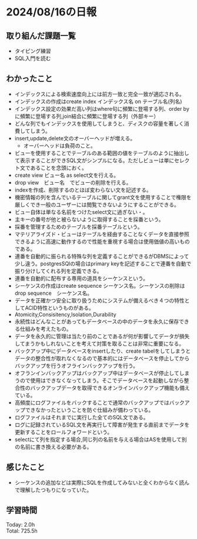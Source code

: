 # 2024/08/16の日報
## 取り組んだ課題一覧
* タイピング練習
* SQL入門を読む
## わかったこと
* インデックスによる検索速度向上には前方一致と完全一致が適応される。
* インデックスの作成はcreate index インデックス名 on テーブル名(列名)
* インデックス設定の効果だ高い列はwhere句に頻繁に登場する列、order byに頻繁に登場する列,join結合に頻繁に登場する列（外部キー）
* どんな列でもインデックスを使用してしまうと、ディスクの容量を著しく消費してしまう。
* insert,update,delete文のオーバーヘッドが増える。
  *  オーバーヘッドは負荷のこと。
*  ビューを使用することでテーブルのある範囲の値をテーブルのように抽出して表示することができSQL文がシンプルになる。ただしビューは単にセレクト文であることを念頭におく。
  *  create view ビュー名 as select文を行える。
  *  drop view　ビュー名　でビューの削除を行える。
  *  indexを作成、削除するのとほぼ変わらない文を記述する。 
*  機密情報の列を含んでいるテーブルに関してgrant文を使用することで権限を厳しくでき一般のユーザーには閲覧できないようにすることができる。
*  ビュー自体は単なる名前をつけたselect文に過ぎない・。
*  主キーの番号が他と被らないように取得することを採番という。
  *  採番を管理するためのテーブルを採番テーブルという。
*  マテリアライズド・ビューはテーブルを経由することなくデータを直接参照できるように高速に動作するので性能を重視する場合は使用価値の高いものである。
*  連番を自動的に振られる特殊な列を定義することができるがDBMSによって少し違う。postgresSQlの場合はprimary keyを記述することで連番を自動で振り分けしてくれる列を定義できる。
*  連番を自動的に配布する専用の道具をシーケンスという。
  *  シーケンスの作成はcreate sequence シーケンス名。シーケンスの削除はdrop sequence　シーケンス名。
*  データを正確かつ安全に取り扱うためにシステムが備えるべき４つの特性としてACID特性というものがある。
  *  Atomicity,Consisitency,Isolation,Durability
  *  永続性はどんなことがあってもデータベースの中のデータを永久に保存できる仕組みを考えたもの。
  *  データを永久的に管理は当たり前のことであるが何が影響してデータが損失してまうかもしれないことを考えて対策を取ることは非常に重要になる。
*  バックアップ中にデータベースをinsertしたり、create tabelをしてしまうとデータの整合性が取れなくなるので基本的にはデータベースを停止してからバックアップを行うオフラインバックアップを行う。
*  オフランインバックアップはバックアップ中はデータベースが停止してしまうので使用はできなくなってしまう。そこでデータベースを起動しながら整合性のバックアップデータを取得できるオンラインバックアップ機能も備えている。
*  高頻度にログファイルをバックすることで通常のバックアップではバックアップできなかったということを防ぐ仕組みが備わっている。
*  ログファイルはそれまでに実行した全てのSQL文である。
*  ログに記録されているSQL文を再実行して障害が発生する直前までデータを更新することをロールフォワードという。
*  selectにて列を指定する場合,同じ列の名前を与える場合はASを使用して別の名前に書き換える必要がある。                 
## 感じたこと
* シーケンスの追加などは実際にSQLを作成してみないと全くわからなく読んで理解したつもりになっていた。
## 学習時間
Today: 2.0h<br>
Total: 725.5h
